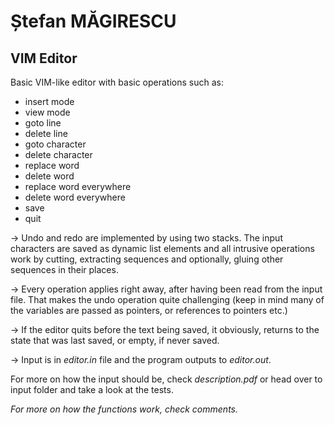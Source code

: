 # Ștefan MĂGIRESCU

## VIM Editor

Basic VIM-like editor with basic operations such as:
- insert mode
- view mode
- goto line
- delete line
- goto character
- delete character
- replace word
- delete word
- replace word everywhere
- delete word everywhere
- save
- quit

-> Undo and redo are implemented by using two stacks. The input characters are saved as dynamic list elements
and all intrusive operations work by cutting, extracting sequences and optionally, gluing other sequences
in their places.

-> Every operation applies right away, after having been read from the input file. That makes 
the undo operation quite challenging (keep in mind many of the variables are passed as pointers, or references
to pointers etc.) 

-> If the editor quits before the text being saved, it obviously, returns to the state that was last saved, or empty,
if never saved.

-> Input is in *editor.in* file and the program outputs to *editor.out*.

For more on how the input should be, check *description.pdf* or head over to input folder and take a look at the tests.

*For more on how the functions work, check comments.*
